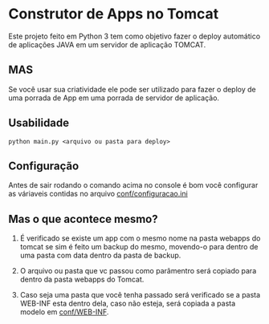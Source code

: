 # Construtor de Apps no Tomcat

Este projeto feito em Python 3 tem como objetivo fazer o deploy automático de aplicações JAVA em um servidor de aplicação TOMCAT.
## MAS
Se você usar sua criatividade ele pode ser utilizado para fazer o deploy de uma porrada de App em uma porrada de servidor de aplicação.

## Usabilidade

```
python main.py <arquivo ou pasta para deploy>
```

## Configuração

Antes de sair rodando o comando acima no console é bom você configurar as váriaveis contidas no arquivo [conf/configuracao.ini](conf/configuracao.ini)

## Mas o que acontece mesmo?

1) É verificado se existe um app com o mesmo nome na pasta webapps do tomcat se sim é feito um backup do mesmo, movendo-o para dentro de uma pasta com data dentro da pasta de backup.

2) O arquivo ou pasta que vc passou como parâmentro será copiado para dentro da pasta webapps do Tomcat.

3) Caso seja uma pasta que você tenha passado será verificado se a pasta WEB-INF esta dentro dela, caso não esteja, será copiada a pasta modelo em [conf/WEB-INF](conf/WEB-INF).